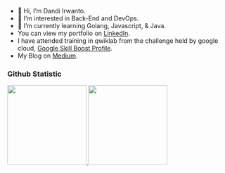 - 👋 Hi, I’m Dandi Irwanto.
- 👀 I’m interested in Back-End and DevOps.
- 🌱 I’m currently learning Golang, Javascript, & Java.
- You can view my portfolio on [LinkedIn](https://www.linkedin.com/in/dandiir/).
- I have attended training in qwiklab from the challenge held by google cloud, [Google Skill Boost Profile](https://google.qwiklabs.com/public_profiles/e912a398-1c94-4d8c-89bb-6f7f17d9fb07).
- My Blog on [Medium](https://medium.com/@dandi-ir20).

### Github Statistic
<p align="left">
<a href="https://github.com/dandiirwanto20">
  <img height="180em" src="https://github-readme-stats-eight-theta.vercel.app/api?username=dandiirwanto20&show_icons=true&theme=algolia&include_all_commits=true&count_private=true"/>
  <img height="180em" src="https://github-readme-stats-eight-theta.vercel.app/api/top-langs/?username=dandiirwanto20&layout=compact&langs_count=8&theme=algolia"/>
</a>
</p>
  <br>
  
<!---
dandi200600/dandi200600 is a ✨ special ✨ repository because its `README.md` (this file) appears on your GitHub profile.
You can click the Preview link to take a look at your changes.
--->
